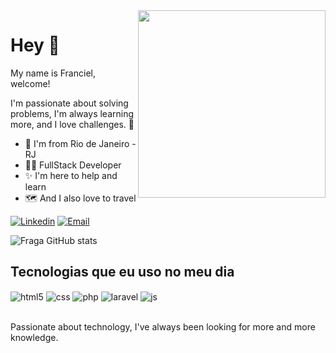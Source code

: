 
<img align="right" src="assets/illustration.png" width="300"/>

# Hey 👋

My name is Franciel, welcome!

I'm passionate about solving problems, I'm always learning more, and I love challenges. 🚀

- 📌 I'm from Rio de Janeiro - RJ
- 👨‍💻 FullStack Developer
- ✨ I'm here to help and learn
- 🗺️ And I also love to travel


[![Linkedin](https://img.shields.io/badge/LinkedIn-0077B5?style=for-the-badge&logo=linkedin&logoColor=white)](https://www.linkedin.com/in/franciel-abreu-58797b108)
[![Email](https://img.shields.io/badge/Gmail-D14836?style=for-the-badge&logo=gmail&logoColor=white)](<a href = "mailto:francielabreu23@gmail.com">)



![Fraga GitHub stats](https://github-readme-stats.vercel.app/api?username=francielabreu&show_icons=true&theme=tokyonight&count_private=true)

## Tecnologias que eu uso no meu dia

<div style="display: inline_block">
  <img align="center" alt="html5" src="https://img.shields.io/badge/HTML5-E34F26?style=for-the-badge&logo=html5&logoColor=white" />
  <img align="center" alt="css" src="https://img.shields.io/badge/CSS3-1572B6?style=for-the-badge&logo=css3&logoColor=white" />
  <img align="center" alt="php" src="https://img.shields.io/badge/PHP-777BB4?style=for-the-badge&logo=php&logoColor=white" />
  <img align="center" alt="laravel" src="https://img.shields.io/badge/Laravel-FF2D20?style=for-the-badge&logo=laravel&logoColor=white" />
  <img align="center" alt="js" src="https://img.shields.io/badge/Flutter-02569B?style=for-the-badge&logo=flutter&logoColor=white" />
  
</div><br/>

Passionate about technology, I've always been looking for more and more knowledge.
